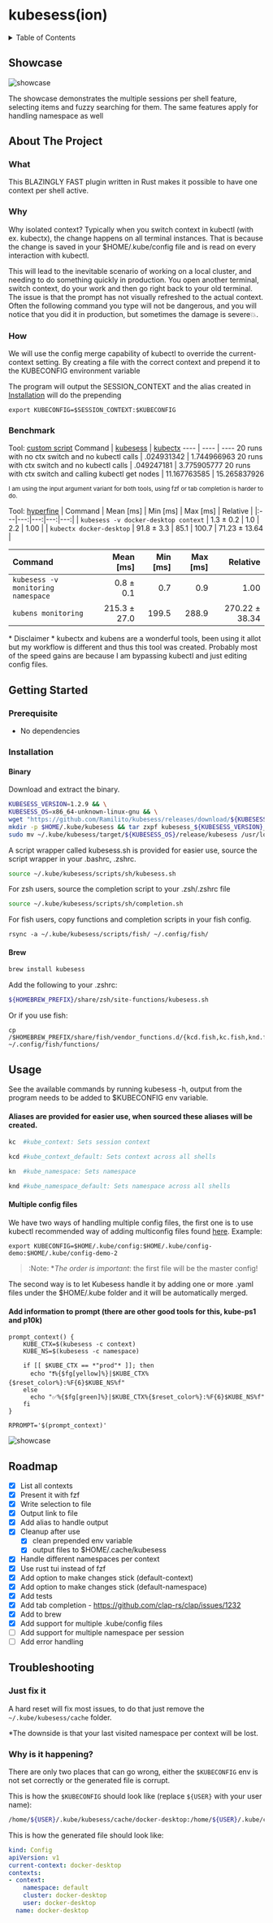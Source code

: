 # kubesess(ion)

<details>
  <summary>Table of Contents</summary>

- [kubesess(ion)](#kubesess-ion-)
  * [Showcase](#showcase)
  * [About The Project](#about-the-project)
    + [What](#what)
    + [Why](#why)
    + [How](#how)
    + [Benchmark](#benchmark)
  * [Getting Started](#getting-started)
    + [Prerequisite](#prerequisite)
    + [Installation](#installation)
  * [Usage](#usage)
  * [Roadmap](#roadmap)
  * [Troubleshooting](#troubleshooting))

</details>

## Showcase

![showcase](https://raw.github.com/Ramilito/kubesess/main/docs/images/kubesess.gif)

The showcase demonstrates the multiple sessions per shell feature, selecting items and fuzzy searching for them.
The same features apply for handling namespace as well


## About The Project

### What

This BLAZINGLY FAST plugin written in Rust makes it possible to have one context per shell active.

### Why

Why isolated context?
Typically when you switch context in kubectl (with ex. kubectx), the change happens on all terminal instances. 
That is because the change is saved in your $HOME/.kube/config file and is read on every interaction with kubectl.

This will lead to the inevitable scenario of working on a local cluster, and needing to do something quickly in production. 
You open another terminal, switch context, do your work and then go right back to your old terminal. 
The issue is that the prompt has not visually refreshed to the actual context. 
Often the following command you type will not be dangerous, and you will notice that you did it in production, but sometimes the damage is severe💥.

### How

We will use the config merge capability of kubectl to override the current-context setting.
By creating a file with the correct context and prepend it to the KUBECONFIG environment variable 

The program will output the SESSION_CONTEXT and the alias created in <a href="#installation">Installation</a> will do the prepending
```
export KUBECONFIG=$SESSION_CONTEXT:$KUBECONFIG
```

### Benchmark

Tool: [custom script](./benches/benchmark.sh)
Command | [kubesess](https://github.com/Ramilito/kubesess) | [kubectx](https://github.com/ahmetb/kubectx/tree/master/cmd/kubectx)
---- | ---- | ----
20 runs with no ctx switch and no kubectl calls | .024931342 | 1.744966963
20 runs with ctx switch and no kubectl calls | .049247181 | 3.775905777
20 runs with ctx switch and calling kubectl get nodes | 11.167763585 | 15.265837926

<sup>I am using the input argument variant for both tools, using fzf or tab completion is harder to do.</sup>


Tool: [hyperfine](./benches/hyperfine/markdown.md)
| Command | Mean [ms] | Min [ms] | Max [ms] | Relative |
|:---|---:|---:|---:|---:|
| `kubesess -v docker-desktop context` | 1.3 ± 0.2 | 1.0 | 2.2 | 1.00 |
| `kubectx docker-desktop` | 91.8 ± 3.3 | 85.1 | 100.7 | 71.23 ± 13.64 |

| Command | Mean [ms] | Min [ms] | Max [ms] | Relative |
|:---|---:|---:|---:|---:|
| `kubesess -v monitoring namespace` | 0.8 ± 0.1 | 0.7 | 0.9 | 1.00 |
| `kubens monitoring` | 215.3 ± 27.0 | 199.5 | 288.9 | 270.22 ± 38.34 |

\* Disclaimer *
kubectx and kubens are a wonderful tools, been using it allot but my workflow is different and thus this tool was created.
Probably most of the speed gains are because I am bypassing kubectl and just editing config files.

## Getting Started

### Prerequisite

* No dependencies

### Installation

#### Binary
Download and extract the binary.
```zsh
KUBESESS_VERSION=1.2.9 && \
KUBESESS_OS=x86_64-unknown-linux-gnu && \
wget "https://github.com/Ramilito/kubesess/releases/download/${KUBESESS_VERSION}/kubesess_${KUBESESS_VERSION}_${KUBESESS_OS}.tar.gz" && \
mkdir -p $HOME/.kube/kubesess && tar zxpf kubesess_${KUBESESS_VERSION}_${KUBESESS_OS}.tar.gz -C $HOME/.kube/kubesess && \
sudo mv ~/.kube/kubesess/target/${KUBESESS_OS}/release/kubesess /usr/local/bin/kubesess
```

A script wrapper called kubesess.sh is provided for easier use, source the script wrapper in your .bashrc, .zshrc.
```zsh
source ~/.kube/kubesess/scripts/sh/kubesess.sh
```

For zsh users, source the completion script to your .zsh/.zshrc file
```zsh
source ~/.kube/kubesess/scripts/sh/completion.sh
```

For fish users, copy functions and completion scripts in your fish config.
```shell
rsync -a ~/.kube/kubesess/scripts/fish/ ~/.config/fish/
```

#### Brew
```zsh
brew install kubesess
```

Add the following to your .zshrc:
```zsh
${HOMEBREW_PREFIX}/share/zsh/site-functions/kubesess.sh
```

Or if you use fish:
```fish
cp /$HOMEBREW_PREFIX/share/fish/vendor_functions.d/{kcd.fish,kc.fish,knd.fish,kn.fish} ~/.config/fish/functions/
```

## Usage

See the available commands by running kubesess -h, output from the program needs to be added to $KUBECONFIG env variable.

#### Aliases are provided for easier use, when sourced these aliases will be created.
```zsh
kc  #kube_context: Sets session context

kcd #kube_context_default: Sets context across all shells

kn  #kube_namespace: Sets namespace

knd #kube_namespace_default: Sets namespace across all shells
```

#### Multiple config files
We have two ways of handling multiple config files, the first one is to use kubectl recommended way of adding multiconfig files found [here](https://kubernetes.io/docs/tasks/access-application-cluster/configure-access-multiple-clusters/#create-a-second-configuration-file).
Example:
```
export KUBECONFIG=$HOME/.kube/config:$HOME/.kube/config-demo:$HOME/.kube/config-demo-2
```

> :Note: **The order is important*: the first file will be the master config!

The second way is to let Kubesess handle it by adding one or more .yaml files under the $HOME/.kube folder and it will be automatically merged.

#### Add information to prompt (there are other good tools for this, kube-ps1 and p10k)
```
prompt_context() {
    KUBE_CTX=$(kubesess -c context)
    KUBE_NS=$(kubesess -c namespace)

    if [[ $KUBE_CTX == *"prod"* ]]; then
      echo "❗%{$fg[yellow]%}|$KUBE_CTX%{$reset_color%}:%F{6}$KUBE_NS%f"
    else
      echo "✅️%{$fg[green]%}|$KUBE_CTX%{$reset_color%}:%F{6}$KUBE_NS%f"
    fi
}

RPROMPT='$(prompt_context)'
```

![showcase](https://raw.github.com/Ramilito/kubesess/main/docs/images/prompt.png)

<!-- ROADMAP -->
## Roadmap

- [x] List all contexts
- [x] Present it with fzf
- [x] Write selection to file
- [x] Output link to file
- [x] Add alias to handle output
- [x] Cleanup after use
    - [x] clean prepended env variable
    - [x] output files to $HOME/.cache/kubesess
- [x] Handle different namespaces per context
- [x] Use rust tui instead of fzf
- [x] Add option to make changes stick (default-context)
- [x] Add option to make changes stick (default-namespace)
- [x] Add tests 
- [x] Add tab completion - https://github.com/clap-rs/clap/issues/1232
- [x] Add to brew
- [x] Add support for multiple .kube/config files
- [ ] Add support for multiple namespace per session
- [ ] Add error handling

## Troubleshooting

### Just fix it
A hard reset will fix most issues, to do that just remove the ```~/.kube/kubesess/cache``` folder.

\*The downside is that your last visited namespace per context will be lost.


### Why is it happening?
There are only two places that can go wrong, either the ```$KUBECONFIG``` env is 
not set correctly or the generated file is corrupt.

This is how the ```$KUBECONFIG``` should look like (replace ```${USER}``` with your user name):
```zsh
/home/${USER}/.kube/kubesess/cache/docker-desktop:/home/${USER}/.kube/config
```

This is how the generated file should look like:
```yaml
kind: Config
apiVersion: v1
current-context: docker-desktop
contexts:
- context:
    namespace: default
    cluster: docker-desktop
    user: docker-desktop
  name: docker-desktop
```

